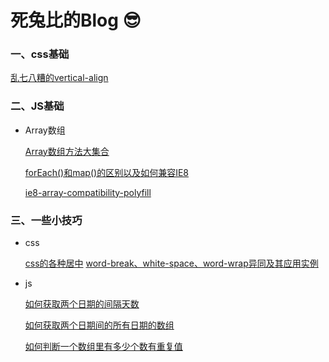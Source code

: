 # 死兔比的Blog 😎

### 一、css基础

  [乱七八糟的vertical-align](./css基础/乱七八糟的verticle-align.md)

### 二、JS基础

* Array数组

  [Array数组方法大集合](./JS基础/Array数组/Array数组方法大集合.md)

  [forEach()和map()的区别以及如何兼容IE8](./JS基础/Array数组/forEach和map的区别以及如何兼容IE8.md)

  [ie8-array-compatibility-polyfill](./JS基础/Array数组/ie8-array-compatibility-polyfill.js)

### 三、一些小技巧

* css

  [css的各种居中](./一些小技巧/css/css的各种居中.md)
  [word-break、white-space、word-wrap异同及其应用实例](./一些小技巧/css/word-break、white-space、word-wrap异同及其应用实例.md)

* js

  [如何获取两个日期的间隔天数](./一些小技巧/js/如何获取两个日期的间隔天数？.md)

  [如何获取两个日期间的所有日期的数组](./一些小技巧/js/如何获取两个日期间的所有日期的数组？.md)

  [如何判断一个数组里有多少个数有重复值](./一些小技巧/js/如何判断一个数组里有多少个数有重复值？.md)
